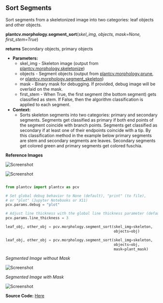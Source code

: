 ## Sort Segments

Sort segments from a skeletonized image into two categories: leaf objects and other objects. 

**plantcv.morphology.segment_sort**(*skel_img, objects, mask=None, first_stem=True*)

**returns** Secondary objects, primary objects

- **Parameters:**
    - skel_img - Skeleton image (output from [plantcv.morphology.skeletonize](skeletonize.md))
    - objects - Segment objects (output from [plantcv.morphology.prune](prune.md), or [plantcv.morphology.segment_skeleton](segment_skeleton.md))
    - mask - Binary mask for debugging. If provided, debug image will be overlaid on the mask.
    - first_stem - When True, the first segment (the bottom segment) gets classified as stem. If False, then the algorithm classification is applied to each segment. 
- **Context:**
    - Sorts skeleton segments into two categories: primary and secondary segments. Segments get classified as primary 
    if both end points of the segment coincide with branch points. Segments get classified as secondary if at least one of their
    endpoints coincide with a tip. By this classification method in the example below primary segments are stem and secondary 
    segments are leaves. Secondary segments get colored green and primary segments get colored fuschia. 

**Reference Images**

![Screenshot](img/documentation_images/segment_sort/skeleton_image.jpg)

![Screenshot](img/documentation_images/segment_sort/mask_image.jpg)

```python

from plantcv import plantcv as pcv

# Set global debug behavior to None (default), "print" (to file), 
# or "plot" (Jupyter Notebooks or X11)
pcv.params.debug = "plot"

# Adjust line thickness with the global line thickness parameter (default = 5)
pcv.params.line_thickness = 3 

leaf_obj, other_obj = pcv.morphology.segment_sort(skel_img=skeleton,
                                                  objects=obj)

leaf_obj, other_obj = pcv.morphology.segment_sort(skel_img=skeleton,
                                                  objects=obj,
                                                  mask=plant_mask)

```

*Segmented Image without Mask*

![Screenshot](img/documentation_images/segment_sort/sorted_segments.jpg)

*Segmented Image with Mask*

![Screenshot](img/documentation_images/segment_sort/sorted_segments_mask.jpg)

**Source Code:** [Here](https://github.com/danforthcenter/plantcv/blob/main/plantcv/plantcv/morphology/segment_sort.py)

